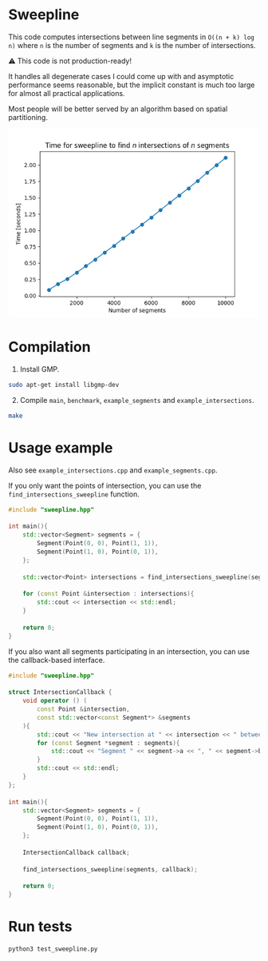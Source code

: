 # Sweepline

This code computes intersections between line segments in `O((n + k) log n)` where `n` is the number of segments and `k` is the number of intersections.

⚠️ This code is not production-ready!

It handles all degenerate cases I could come up with and asymptotic performance seems reasonable,
but the implicit constant is much too large for almost all practical applications.

Most people will be better served by an algorithm based on spatial partitioning.

![](benchmark.png)

# Compilation

1. Install GMP.

```bash
sudo apt-get install libgmp-dev
```

2. Compile `main`, `benchmark`, `example_segments` and `example_intersections`.

```bash
make
```

# Usage example

Also see `example_intersections.cpp` and `example_segments.cpp`.

If you only want the points of intersection, you can use the `find_intersections_sweepline` function.

```c++
#include "sweepline.hpp"

int main(){
    std::vector<Segment> segments = {
        Segment(Point(0, 0), Point(1, 1)),
        Segment(Point(1, 0), Point(0, 1)),
    };

    std::vector<Point> intersections = find_intersections_sweepline(segments);

    for (const Point &intersection : intersections){
        std::cout << intersection << std::endl;
    }

    return 0;
}
```

If you also want all segments participating in an intersection, you can use the callback-based interface.

```c++
#include "sweepline.hpp"

struct IntersectionCallback {
    void operator () (
        const Point &intersection,
        const std::vector<const Segment*> &segments
    ){
        std::cout << "New intersection at " << intersection << " between " << segments.size() << " line segments:" << std::endl;
        for (const Segment *segment : segments){
            std::cout << "Segment " << segment->a << ", " << segment->b << std::endl;
        }
        std::cout << std::endl;
    }
};

int main(){
    std::vector<Segment> segments = {
        Segment(Point(0, 0), Point(1, 1)),
        Segment(Point(1, 0), Point(0, 1)),
    };

    IntersectionCallback callback;

    find_intersections_sweepline(segments, callback);

    return 0;
}
```

# Run tests

```bash
python3 test_sweepline.py
```
